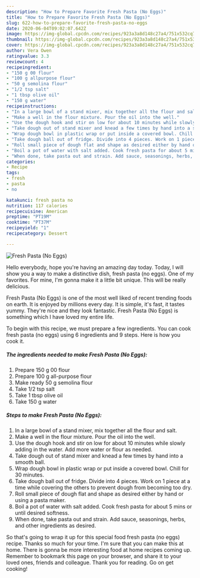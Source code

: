 ```yaml
---
description: "How to Prepare Favorite Fresh Pasta (No Eggs)"
title: "How to Prepare Favorite Fresh Pasta (No Eggs)"
slug: 622-how-to-prepare-favorite-fresh-pasta-no-eggs
date: 2020-06-04T09:02:07.642Z
image: https://img-global.cpcdn.com/recipes/923a3a8d148c27a4/751x532cq70/fresh-pasta-no-eggs-recipe-main-photo.jpg
thumbnail: https://img-global.cpcdn.com/recipes/923a3a8d148c27a4/751x532cq70/fresh-pasta-no-eggs-recipe-main-photo.jpg
cover: https://img-global.cpcdn.com/recipes/923a3a8d148c27a4/751x532cq70/fresh-pasta-no-eggs-recipe-main-photo.jpg
author: Vera Owen
ratingvalue: 3.3
reviewcount: 4
recipeingredient:
- "150 g 00 flour"
- "100 g allpurpose flour"
- "50 g semolina flour"
- "1/2 tsp salt"
- "1 tbsp olive oil"
- "150 g water"
recipeinstructions:
- "In a large bowl of a stand mixer, mix together all the flour and salt."
- "Make a well in the flour mixture. Pour the oil into the well."
- "Use the dough hook and stir on low for about 10 minutes while slowly adding in the water. Add more water or flour as needed."
- "Take dough out of stand mixer and knead a few times by hand into a smooth ball."
- "Wrap dough bowl in plastic wrap or put inside a covered bowl. Chill for 30 minutes."
- "Take dough ball out of fridge. Divide into 4 pieces. Work on 1 piece at a time while covering the others to prevent dough from becoming too dry."
- "Roll small piece of dough flat and shape as desired either by hand or using a pasta maker."
- "Boil a pot of water with salt added. Cook fresh pasta for about 5 mins or until desired softness."
- "When done, take pasta out and strain. Add sauce, seasonings, herbs, and other ingredients as desired."
categories:
- Recipe
tags:
- fresh
- pasta
- no

katakunci: fresh pasta no 
nutrition: 117 calories
recipecuisine: American
preptime: "PT19M"
cooktime: "PT37M"
recipeyield: "1"
recipecategory: Dessert

---
```



![Fresh Pasta (No Eggs)](https://img-global.cpcdn.com/recipes/923a3a8d148c27a4/751x532cq70/fresh-pasta-no-eggs-recipe-main-photo.jpg)

Hello everybody, hope you're having an amazing day today. Today, I will show you a way to make a distinctive dish, fresh pasta (no eggs). One of my favorites. For mine, I'm gonna make it a little bit unique. This will be really delicious.

Fresh Pasta (No Eggs) is one of the most well liked of recent trending foods on earth. It is enjoyed by millions every day. It is simple, it's fast, it tastes yummy. They're nice and they look fantastic. Fresh Pasta (No Eggs) is something which I have loved my entire life.




To begin with this recipe, we must prepare a few ingredients. You can cook fresh pasta (no eggs) using 6 ingredients and 9 steps. Here is how you cook it.

<!--inarticleads1-->

##### The ingredients needed to make Fresh Pasta (No Eggs):

1. Prepare 150 g 00 flour
1. Prepare 100 g all-purpose flour
1. Make ready 50 g semolina flour
1. Take 1/2 tsp salt
1. Take 1 tbsp olive oil
1. Take 150 g water




<!--inarticleads2-->

##### Steps to make Fresh Pasta (No Eggs):

1. In a large bowl of a stand mixer, mix together all the flour and salt.
1. Make a well in the flour mixture. Pour the oil into the well.
1. Use the dough hook and stir on low for about 10 minutes while slowly adding in the water. Add more water or flour as needed.
1. Take dough out of stand mixer and knead a few times by hand into a smooth ball.
1. Wrap dough bowl in plastic wrap or put inside a covered bowl. Chill for 30 minutes.
1. Take dough ball out of fridge. Divide into 4 pieces. Work on 1 piece at a time while covering the others to prevent dough from becoming too dry.
1. Roll small piece of dough flat and shape as desired either by hand or using a pasta maker.
1. Boil a pot of water with salt added. Cook fresh pasta for about 5 mins or until desired softness.
1. When done, take pasta out and strain. Add sauce, seasonings, herbs, and other ingredients as desired.




So that's going to wrap it up for this special food fresh pasta (no eggs) recipe. Thanks so much for your time. I'm sure that you can make this at home. There is gonna be more interesting food at home recipes coming up. Remember to bookmark this page on your browser, and share it to your loved ones, friends and colleague. Thank you for reading. Go on get cooking!
